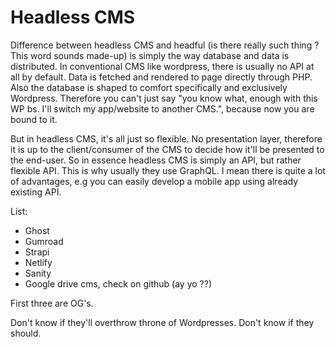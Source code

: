 # Headless CMS

Difference between headless CMS and headful (is there really such thing ? This word sounds made-up) is simply the way database and data is distributed. In conventional CMS like wordpress, there is usually no API at all by default. Data is fetched and rendered to page directly through PHP. Also the database is shaped to comfort specifically and exclusively Wordpress. Therefore you can't just say "you know what, enough with this WP bs. I'll switch my app/website to another CMS.", because now you are bound to it. 

But in headless CMS, it's all just so flexible. No presentation layer, therefore it is up to the client/consumer of the CMS to decide how it'll be presented to the end-user. So in essence headless CMS is simply an API, but rather flexible API. This is why usually they use GraphQL. I mean there is quite a lot of advantages, e.g you can easily develop a mobile app using already existing API. 



List:

- Ghost
- Gumroad
- Strapi
- Netlify
- Sanity
- Google drive cms, check on github (ay yo ??)

First three are OG's.

Don't know if they'll overthrow throne of Wordpresses. Don't know if they should. 
